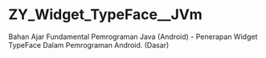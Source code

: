 # ZY_Widget_TypeFace__JVm
Bahan Ajar Fundamental Pemrograman Java (Android) - Penerapan Widget TypeFace Dalam Pemrograman Android. (Dasar)
